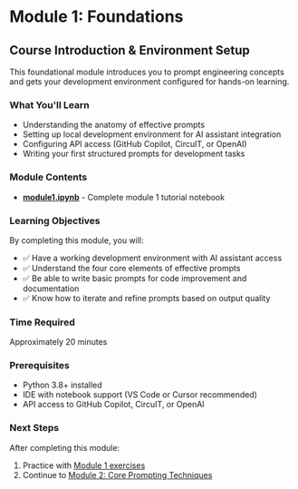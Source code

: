 # Module 1: Foundations

## Course Introduction & Environment Setup

This foundational module introduces you to prompt engineering concepts and gets your development environment configured for hands-on learning.

### What You'll Learn
- Understanding the anatomy of effective prompts
- Setting up local development environment for AI assistant integration
- Configuring API access (GitHub Copilot, CircuIT, or OpenAI)
- Writing your first structured prompts for development tasks

### Module Contents
- **[module1.ipynb](./module1.ipynb)** - Complete module 1 tutorial notebook

### Learning Objectives
By completing this module, you will:
- ✅ Have a working development environment with AI assistant access
- ✅ Understand the four core elements of effective prompts
- ✅ Be able to write basic prompts for code improvement and documentation
- ✅ Know how to iterate and refine prompts based on output quality

### Time Required
Approximately 20 minutes

### Prerequisites
- Python 3.8+ installed
- IDE with notebook support (VS Code or Cursor recommended)
- API access to GitHub Copilot, CircuIT, or OpenAI

### Next Steps
After completing this module:
1. Practice with [Module 1 exercises](../../02-exercises/hands-on/) 
2. Continue to [Module 2: Core Prompting Techniques](../module-02-core-prompting-techniques/)

